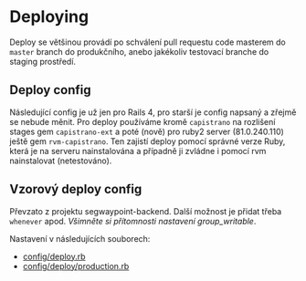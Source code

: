 # Deploying

Deploy se většinou provádí po schválení pull requestu code masterem do `master`
branch do produkčního, anebo jakékoliv testovací branche do staging prostředí.

## Deploy config

Následující config je už jen pro Rails 4, pro starší je config napsaný a zřejmě
se nebude měnit. Pro deploy používáme kromě `capistrano` na rozlišení stages 
gem `capistrano-ext` a poté (nově) pro ruby2 server (81.0.240.110) ještě gem
`rvm-capistrano`.  Ten zajistí deploy pomocí správné verze Ruby, která je na 
serveru nainstalována a případně ji zvládne i pomocí rvm nainstalovat (netestováno).

## Vzorový deploy config

Převzato z projektu segwaypoint-backend. Další možnost je přidat třeba `whenever` 
apod. *Všimněte si přítomnosti nastavení group_writable*.

Nastavení v následujících souborech:
* [config/deploy.rb](examples/deploy.rb)
* [config/deploy/production.rb](examples/deploy-production.rb)
